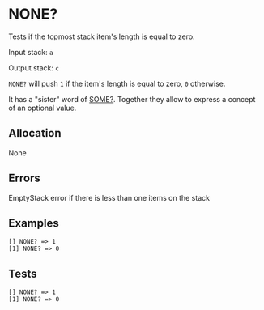 # NONE?

Tests if the topmost stack item's length is equal to zero.

Input stack: `a`

Output stack: `c`

`NONE?` will push `1` if the item's length is equal to zero, `0` otherwise.

It has a "sister" word of [SOME?](SOMEP.md). Together they allow to
express a concept of an optional value.

## Allocation

None

## Errors

EmptyStack error if there is less than one items on the stack

## Examples

```
[] NONE? => 1
[1] NONE? => 0
```

## Tests

```
[] NONE? => 1
[1] NONE? => 0
```